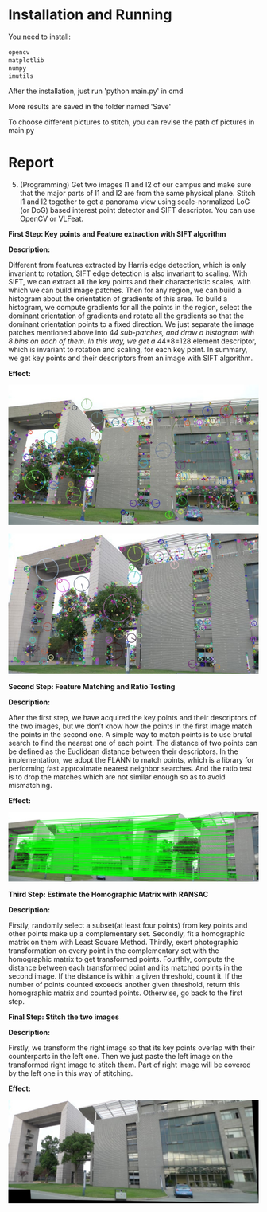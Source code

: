 # Installation and Running

You need to install:

```
opencv
matplotlib
numpy
imutils
```

After the installation, just run 'python main.py' in cmd

More results are saved in the folder named 'Save'

To choose different pictures to stitch, you can revise the path of pictures in main.py

# Report

5. (Programming) Get two images I1 and I2 of our campus and make sure that the major parts of I1 and I2 are from the same physical plane. Stitch I1 and I2 together to get a panorama view using scale-normalized LoG (or DoG) based interest point detector and SIFT descriptor. You can use OpenCV or VLFeat.

 

**First Step: Key points and Feature extraction with SIFT algorithm**

**Description:**

Different from features extracted by Harris edge detection, which is only invariant to rotation, SIFT edge detection is also invariant to scaling. With SIFT, we can extract all the key points and their characteristic scales, with which we can build image patches. Then for any region, we can build a histogram about the orientation of gradients of this area. To build a histogram, we compute gradients for all the points in the region, select the dominant orientation of gradients and rotate all the gradients so that the dominant orientation points to a fixed direction. We just separate the image patches mentioned above into 4*4 sub-patches, and draw a histogram with 8 bins on each of them. In this way, we get a 4*4*8=128 element descriptor, which is invariant to rotation and scaling, for each key point. In summary, we get key points and their descriptors from an image with SIFT algorithm.

**Effect:**

![](./save/feature-extraction-1.jpg)

![img](./save/feature-extraction-2.jpg)

**Second Step: Feature Matching and Ratio Testing**

**Description:**

After the first step, we have acquired the key points and their descriptors of the two images, but we don’t know how the points in the first image match the points in the second one. A simple way to match points is to use brutal search to find the nearest one of each point. The distance of two points can be defined as the Euclidean distance between their descriptors. In the implementation, we adopt the FLANN to match points, which is a library for performing fast approximate nearest neighbor searches. And the ratio test is to drop the matches which are not similar enough so as to avoid mismatching.

**Effect:**

![img](./save/matched.jpg)

**Third Step: Estimate the Homographic Matrix with RANSAC**

**Description:**

Firstly, randomly select a subset(at least four points) from key points and other points make up a complementary set. Secondly, fit a homographic matrix on them with Least Square Method. Thirdly, exert photographic transformation on every point in the complementary set with the homographic matrix to get transformed points. Fourthly, compute the distance between each transformed point and its matched points in the second image. If the distance is within a given threshold, count it. If the number of points counted exceeds another given threshold, return this homographic matrix and counted points. Otherwise, go back to the first step.

**Final Step: Stitch the two images**

**Description:**

Firstly, we transform the right image so that its key points overlap with their counterparts in the left one. Then we just paste the left image on the transformed right image to stitch them. Part of right image will be covered by the left one in this way of stitching.

**Effect:**

![img](./save/result.jpg)